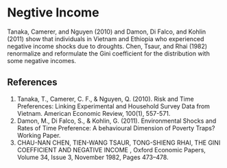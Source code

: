 # Negtive Income

Tanaka, Camerer, and Nguyen (2010) and Damon, Di Falco, and Kohlin (2011) show that individuals in Vietnam and Ethiopia who experienced negative income shocks due to droughts.
Chen, Tsaur, and Rhai (1982) renormalize and reformulate the Gini coefficient for the distribution with some negative incomes.




## References

1. Tanaka, T., Camerer, C. F., & Nguyen, Q. (2010). Risk and Time Preferences: Linking Experimental and Household Survey Data from Vietnam. American Economic Review, 100(1), 557-571.
2. Damon, M., Di Falco, S., & Kohlin, G. (2011). Environmental Shocks and Rates of Time Preference: A behavioural Dimension of Poverty Traps? Working Paper.
3. CHAU-NAN CHEN, TIEN-WANG TSAUR, TONG-SHIENG RHAI, THE GINI COEFFICIENT AND NEGATIVE INCOME , Oxford Economic Papers, Volume 34, Issue 3, November 1982, Pages 473–478.
